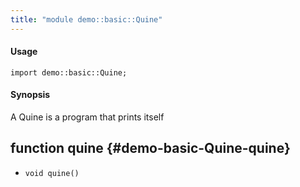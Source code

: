 ```yaml
---
title: "module demo::basic::Quine"
---
```


#### Usage

`import demo::basic::Quine;`

#### Synopsis

A Quine is a program that prints itself


## function quine {#demo-basic-Quine-quine}

* ``void quine()``

